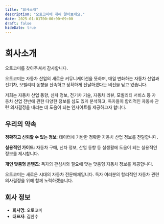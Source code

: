 ```yaml
---
title: "회사소개"
description: "오토코미에 대해 알아보세요."
date: 2025-01-01T00:00:00+09:00
draft: false
hideDate: true
---
```


# 회사소개

오토코미를 찾아주셔서 감사합니다.

오토코미는 자동차 산업의 새로운 커뮤니케이션을 뜻하며, 매일 변화하는 자동차 산업과 전기차, 모빌리티 동향을 신속하고 정확하게 전달하겠다는 비전을 담고 있습니다.

저희는 자동차 산업 동향, 신차 정보, 전기차 기술, 자동차 리뷰, 모빌리티 서비스 등 자동차 산업 전반에 관한 다양한 정보를 심도 있게 분석하고, 독자들이 합리적인 자동차 관련 의사결정을 내리는 데 도움이 되는 인사이트를 제공하고자 합니다.

## 우리의 약속

**정확하고 신뢰할 수 있는 정보**: 데이터에 기반한 정확한 자동차 산업 정보를 전달합니다.

**실용적인 가이드**: 자동차 구매, 신차 정보, 산업 동향 등 실생활에 도움이 되는 실용적인 정보를 제시합니다.

**개인 맞춤형 콘텐츠**: 독자의 관심사와 필요에 맞는 맞춤형 자동차 정보를 제공합니다.

오토코미는 새로운 시대의 자동차 전문매체입니다. 독자 여러분의 합리적인 자동차 관련 의사결정을 위해 함께 노력하겠습니다.

## 회사 정보

- **회사명**: 오토코미
- **대표자**: 김한수
